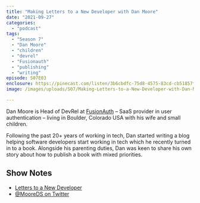 ```yaml
---
title: "Making Letters to a New Developer with Dan Moore"
date: "2021-09-27"
categories: 
  - "podcast"
tags: 
  - "Season 7"
  - "Dan Moore"
  - "children"
  - "devrel"
  - "Fusionauth"
  - "publishing"
  - "writing"
episode: S07E03
enclosure: https://pinecast.com/listen/3b6cbdfc-75d8-4575-83cd-cb51857f4c13.mp3
image: /images/uploads/S07/Making-Letters-to-a-New-Developer-with-Dan-Moore.jpg

---
```


Dan Moore is Head of DevRel at [FusionAuth](https://fusionauth.io) – SaaS provider in user authentication – living in Boulder, Colorado USA with his wife and small children.

Following the past 20+ years of working in tech, Dan started writing a blog helping software developers start working in tech which he recently turned in to a book. Alongside his parenting duties, Dan was keen to share his own story about how to publish a book with mixed priorities.

## Show Notes

- [Letters to a New Developer](https://letterstoanewdeveloper.com)
- [@MooreDS on Twitter](https://twitter.com/mooreds)
